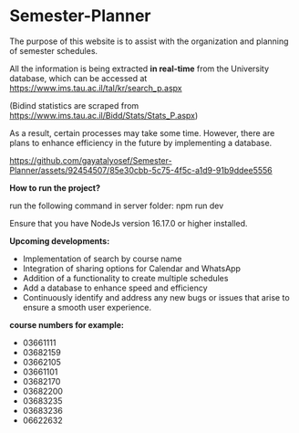 # Semester-Planner
The purpose of this website is to assist with the organization and planning of semester schedules.

All the information is being extracted **in real-time** from the University database, which can be accessed at https://www.ims.tau.ac.il/tal/kr/search_p.aspx

(Bidind statistics are scraped from https://www.ims.tau.ac.il/Bidd/Stats/Stats_P.aspx)

As a result, certain processes may take some time. However, there are plans to enhance efficiency in the future by implementing a database.


https://github.com/gayatalyosef/Semester-Planner/assets/92454507/85e30cbb-5c75-4f5c-a1d9-91b9ddee5556





**How to run the project?**

run the following command in server folder: npm run dev

Ensure that you have NodeJs version 16.17.0 or higher installed.



**Upcoming developments:**
* Implementation of search by course name
* Integration of sharing options for Calendar and WhatsApp
* Addition of a functionality to create multiple schedules
* Add a database to enhance speed and efficiency
* Continuously identify and address any new bugs or issues that arise to ensure a smooth user experience.


**course numbers for example:**
* 03661111
* 03682159
* 03662105
* 03661101
* 03682170
* 03682200
* 03683235
* 03683236
* 06622632

